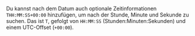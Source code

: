Du kannst nach dem Datum auch optionale Zeitinformationen `THH:MM:SS+00:00` hinzufügen, um nach der Stunde, Minute und Sekunde zu suchen. Das ist `T`, gefolgt von `HH:MM:SS` (Stunden:Minuten:Sekunden) und einem UTC-Offset (`+00:00`). 
